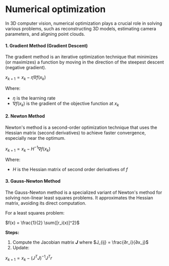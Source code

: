 # Numerical optimization
In 3D computer vision, numerical optimization plays a crucial role in solving various problems, such as reconstructing 3D models, estimating camera parameters, and aligning point clouds.

#### 1. Gradient Method (Gradient Descent)
The gradient method is an iterative optimization technique that minimizes (or maximizes) a function by moving in the direction of the steepest descent (negative gradient).

$x_{k+1} = x_k - η∇f(x_k)$

Where:
- $η$ is the learning rate
- $∇f(x_k)$ is the gradient of the objective function at $x_k$

#### 2. Newton Method
Newton's method is a second-order optimization technique that uses the Hessian matrix (second derivatives) to achieve faster convergence, especially near the optimum.

$x_{k+1} = x_k - H^{-1}∇f(x_k)$

Where:
- $H$ is the Hessian matrix of second order derivatives of $f$

#### 3. Gauss-Newton Method
The Gauss-Newton method is a specialized variant of Newton's method for solving non-linear least squares problems. It approximates the Hessian matrix, avoiding its direct computation.

For a least squares problem:

$f(x) = \frac{1}{2} \sum{[r_i(x)]^2}$

**Steps:**
1. Compute the Jacobian matrix **$J$** where $J_{ij} = \frac{∂r_i}{∂x_j}$
2. Update:

$x_{k+1} = x_k - (J^TJ)^{-1}J^Tr$
